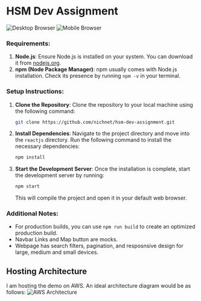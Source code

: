 # HSM Dev Assignment
![Desktop Browser](https://github.com/nichnet/hsm-dev-assignment/blob/main/images/desktop.png)
![Mobile Browser](https://github.com/nichnet/hsm-dev-assignment/blob/main/images/mobile.png)


### Requirements:
1. **Node.js**: Ensure Node.js is installed on your system. You can download it from [nodejs.org](https://nodejs.org/).
2. **npm (Node Package Manager)**: npm usually comes with Node.js installation. Check its presence by running `npm -v` in your terminal.

### Setup Instructions:
1. **Clone the Repository**: Clone the repository to your local machine using the following command:
    ```bash
    git clone https://github.com/nichnet/hsm-dev-assignment.git
    ```
2. **Install Dependencies**: Navigate to the project directory and move into the `reactjs` directory. Run the following command to install the necessary dependencies:
    ```bash
    npm install
    ```
2. **Start the Development Server**: Once the installation is complete, start the development server by running:
    ```bash
    npm start
    ```
   This will compile the project and open it in your default web browser.

### Additional Notes:
- For production builds, you can use `npm run build` to create an optimized production build.
- Navbar Links and Map button are mocks.
- Webpage has search filters, pagination, and resposnsive design for large, medium and small devices.

## Hosting Architecture
I am hosting the demo on AWS. An ideal architecture diagram would be as follows:
![AWS Architecture](https://github.com/nichnet/hsm-dev-assignment/blob/main/images/architecture.png)
